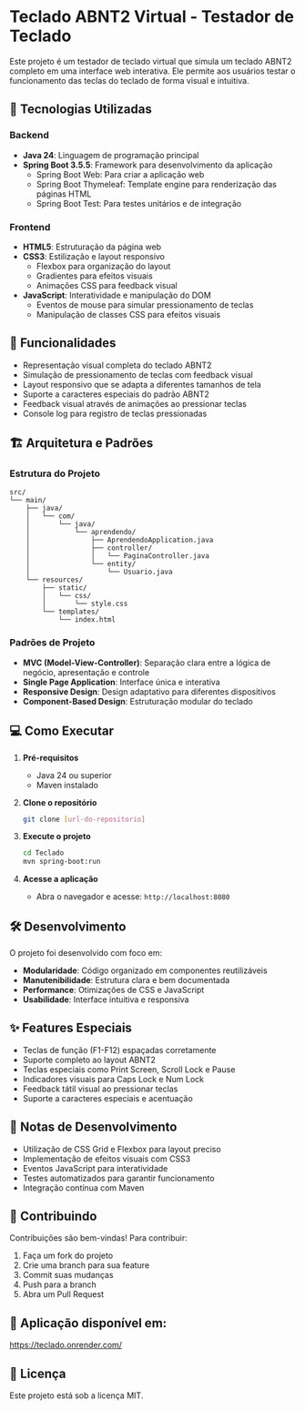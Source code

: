 # Teclado ABNT2 Virtual - Testador de Teclado

Este projeto é um testador de teclado virtual que simula um teclado ABNT2 completo em uma interface web interativa. Ele permite aos usuários testar o funcionamento das teclas do teclado de forma visual e intuitiva.

## 🚀 Tecnologias Utilizadas

### Backend
- **Java 24**: Linguagem de programação principal
- **Spring Boot 3.5.5**: Framework para desenvolvimento da aplicação
  - Spring Boot Web: Para criar a aplicação web
  - Spring Boot Thymeleaf: Template engine para renderização das páginas HTML
  - Spring Boot Test: Para testes unitários e de integração

### Frontend
- **HTML5**: Estruturação da página web
- **CSS3**: Estilização e layout responsivo
  - Flexbox para organização do layout
  - Gradientes para efeitos visuais
  - Animações CSS para feedback visual
- **JavaScript**: Interatividade e manipulação do DOM
  - Eventos de mouse para simular pressionamento de teclas
  - Manipulação de classes CSS para efeitos visuais

## 🎯 Funcionalidades

- Representação visual completa do teclado ABNT2
- Simulação de pressionamento de teclas com feedback visual
- Layout responsivo que se adapta a diferentes tamanhos de tela
- Suporte a caracteres especiais do padrão ABNT2
- Feedback visual através de animações ao pressionar teclas
- Console log para registro de teclas pressionadas

## 🏗️ Arquitetura e Padrões

### Estrutura do Projeto
```
src/
└── main/
    ├── java/
    │   └── com/
    │       └── java/
    │           └── aprendendo/
    │               ├── AprendendoApplication.java
    │               ├── controller/
    │               │   └── PaginaController.java
    │               └── entity/
    │                   └── Usuario.java
    └── resources/
        ├── static/
        │   └── css/
        │       └── style.css
        └── templates/
            └── index.html
```

### Padrões de Projeto
- **MVC (Model-View-Controller)**: Separação clara entre a lógica de negócio, apresentação e controle
- **Single Page Application**: Interface única e interativa
- **Responsive Design**: Design adaptativo para diferentes dispositivos
- **Component-Based Design**: Estruturação modular do teclado

## 💻 Como Executar

1. **Pré-requisitos**
   - Java 24 ou superior
   - Maven instalado

2. **Clone o repositório**
   ```bash
   git clone [url-do-repositorio]
   ```

3. **Execute o projeto**
   ```bash
   cd Teclado
   mvn spring-boot:run
   ```

4. **Acesse a aplicação**
   - Abra o navegador e acesse: `http://localhost:8080`

## 🛠️ Desenvolvimento

O projeto foi desenvolvido com foco em:
- **Modularidade**: Código organizado em componentes reutilizáveis
- **Manutenibilidade**: Estrutura clara e bem documentada
- **Performance**: Otimizações de CSS e JavaScript
- **Usabilidade**: Interface intuitiva e responsiva

## ✨ Features Especiais

- Teclas de função (F1-F12) espaçadas corretamente
- Suporte completo ao layout ABNT2
- Teclas especiais como Print Screen, Scroll Lock e Pause
- Indicadores visuais para Caps Lock e Num Lock
- Feedback tátil visual ao pressionar teclas
- Suporte a caracteres especiais e acentuação

## 📝 Notas de Desenvolvimento

- Utilização de CSS Grid e Flexbox para layout preciso
- Implementação de efeitos visuais com CSS3
- Eventos JavaScript para interatividade
- Testes automatizados para garantir funcionamento
- Integração contínua com Maven

## 🤝 Contribuindo

Contribuições são bem-vindas! Para contribuir:
1. Faça um fork do projeto
2. Crie uma branch para sua feature
3. Commit suas mudanças
4. Push para a branch
5. Abra um Pull Request

## 🔗 Aplicação disponível em:
https://teclado.onrender.com/

## 📄 Licença

Este projeto está sob a licença MIT.